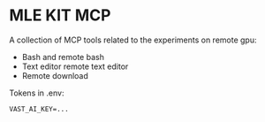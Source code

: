# MLE KIT MCP

A collection of MCP tools related to the experiments on remote gpu:
- Bash and remote bash
- Text editor remote text editor 
- Remote download


Tokens in .env:
```
VAST_AI_KEY=...
```